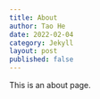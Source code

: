 ```yaml
---
title: About
author: Tao He
date: 2022-02-04
category: Jekyll
layout: post
published: false
---
```


This is an about page.
